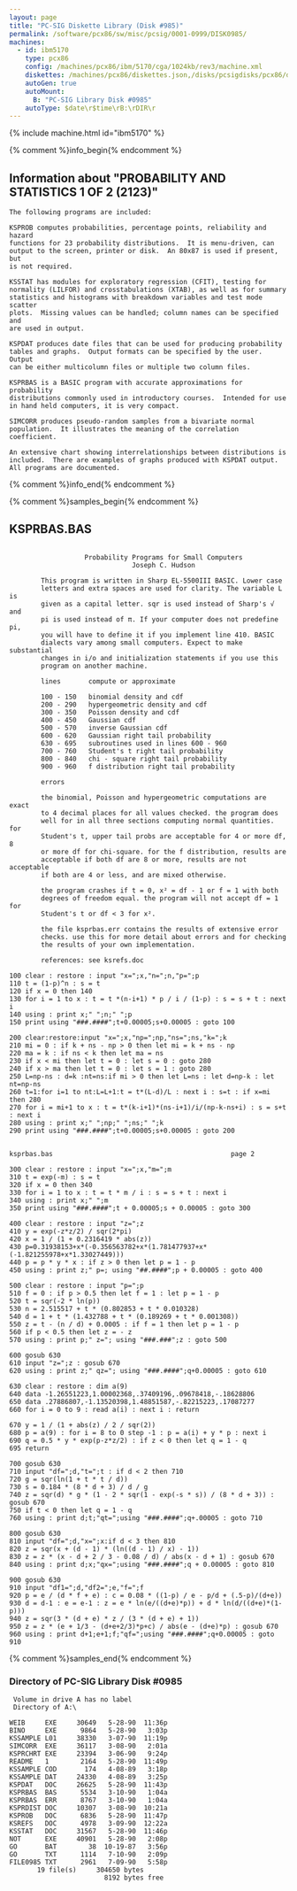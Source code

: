 ```yaml
---
layout: page
title: "PC-SIG Diskette Library (Disk #985)"
permalink: /software/pcx86/sw/misc/pcsig/0001-0999/DISK0985/
machines:
  - id: ibm5170
    type: pcx86
    config: /machines/pcx86/ibm/5170/cga/1024kb/rev3/machine.xml
    diskettes: /machines/pcx86/diskettes.json,/disks/pcsigdisks/pcx86/diskettes.json
    autoGen: true
    autoMount:
      B: "PC-SIG Library Disk #0985"
    autoType: $date\r$time\rB:\rDIR\r
---
```


{% include machine.html id="ibm5170" %}

{% comment %}info_begin{% endcomment %}

## Information about "PROBABILITY AND STATISTICS 1 OF 2 (2123)"

    The following programs are included:
    
    KSPROB computes probabilities, percentage points, reliability and hazard
    functions for 23 probability distributions.  It is menu-driven, can
    output to the screen, printer or disk.  An 80x87 is used if present, but
    is not required.
    
    KSSTAT has modules for exploratory regression (CFIT), testing for
    normality (LILFOR) and crosstabulations (XTAB), as well as for summary
    statistics and histograms with breakdown variables and test mode scatter
    plots.  Missing values can be handled; column names can be specified and
    are used in output.
    
    KSPDAT produces date files that can be used for producing probability
    tables and graphs.  Output formats can be specified by the user.  Output
    can be either multicolumn files or multiple two column files.
    
    KSPRBAS is a BASIC program with accurate approximations for probability
    distributions commonly used in introductory courses.  Intended for use
    in hand held computers, it is very compact.
    
    SIMCORR produces pseudo-random samples from a bivariate normal
    population.  It illustrates the meaning of the correlation
    coefficient.
    
    An extensive chart showing interrelationships between distributions is
    included.  There are examples of graphs produced with KSPDAT output.
    All programs are documented.
{% comment %}info_end{% endcomment %}

{% comment %}samples_begin{% endcomment %}

## KSPRBAS.BAS

```bas

                   Probability Programs for Small Computers
                               Joseph C. Hudson

        This program is written in Sharp EL-5500III BASIC. Lower case 
        letters and extra spaces are used for clarity. The variable L is 
        given as a capital letter. sqr is used instead of Sharp's √ and 
        pi is used instead of π. If your computer does not predefine pi, 
        you will have to define it if you implement line 410. BASIC 
        dialects vary among small computers. Expect to make  substantial 
        changes in i/o and initialization statements if you use this 
        program on another machine.
        
        lines       compute or approximate
        
        100 - 150   binomial density and cdf
        200 - 290   hypergeometric density and cdf
        300 - 350   Poisson density and cdf
        400 - 450   Gaussian cdf
        500 - 570   inverse Gaussian cdf
        600 - 620   Gaussian right tail probability
        630 - 695   subroutines used in lines 600 - 960
        700 - 760   Student's t right tail probability
        800 - 840   chi - square right tail probability
        900 - 960   f distribution right tail probability 
        
        errors
        
        the binomial, Poisson and hypergeometric computations are exact
        to 4 decimal places for all values checked. the program does 
        well for in all three sections computing normal quantities. for  
        Student's t, upper tail probs are acceptable for 4 or more df, 8 
        or more df for chi-square. for the f distribution, results are 
        acceptable if both df are 8 or more, results are not acceptable 
        if both are 4 or less, and are mixed otherwise.
        
        the program crashes if t = 0, x² = df - 1 or f = 1 with both 
        degrees of freedom equal. the program will not accept df = 1 for 
        Student's t or df < 3 for x².
        
        the file ksprbas.err contains the results of extensive error 
        checks. use this for more detail about errors and for checking 
        the results of your own implementation.
        
        references: see ksrefs.doc

100 clear : restore : input "x=";x,"n=";n,"p=";p
110 t = (1-p)^n : s = t
120 if x = 0 then 140
130 for i = 1 to x : t = t *(n-i+1) * p / i / (1-p) : s = s + t : next i
140 using : print x;" ";n;" ";p
150 print using "###.####";t+0.00005;s+0.00005 : goto 100

200 clear:restore:input "x=";x,"np=";np,"ns=";ns,"k=";k
210 mi = 0 : if k + ns - np > 0 then let mi = k + ns - np
220 ma = k : if ns < k then let ma = ns
230 if x < mi then let t = 0 : let s = 0 : goto 280
240 if x > ma then let t = 0 : let s = 1 : goto 280
250 L=np-ns : d=k :nt=ns:if mi > 0 then let L=ns : let d=np-k : let nt=np-ns
260 t=1:for i=1 to nt:L=L+1:t = t*(L-d)/L : next i : s=t : if x=mi then 280
270 for i = mi+1 to x : t = t*(k-i+1)*(ns-i+1)/i/(np-k-ns+i) : s = s+t : next i
280 using : print x;" ";np;" ";ns;" ";k
290 print using "###.####";t+0.00005;s+0.00005 : goto 200


ksprbas.bas                                             page 2

300 clear : restore : input "x=";x,"m=";m
310 t = exp(-m) : s = t
320 if x = 0 then 340
330 for i = 1 to x : t = t * m / i : s = s + t : next i
340 using : print x;" ";m
350 print using "###.####";t + 0.00005;s + 0.00005 : goto 300

400 clear : restore : input "z=";z
410 y = exp(-z*z/2) / sqr(2*pi)
420 x = 1 / (1 + 0.2316419 * abs(z))
430 p=0.31938153+x*(-0.356563782+x*(1.781477937+x*(-1.821255978+x*1.33027449)))
440 p = p * y * x : if z > 0 then let p = 1 - p
450 using : print z;" p=; using "##.####";p + 0.00005 : goto 400

500 clear : restore : input "p=";p
510 f = 0 : if p > 0.5 then let f = 1 : let p = 1 - p
520 t = sqr(-2 * ln(p))
530 n = 2.515517 + t * (0.802853 + t * 0.010328)
540 d = 1 + t * (1.432788 + t * (0.189269 + t * 0.001308))
550 z = t - (n / d) + 0.0005 : if f = 1 then let p = 1 - p
560 if p < 0.5 then let z = - z
570 using : print p;" z="; using "###.###";z : goto 500

600 gosub 630 
610 input "z=";z : gosub 670
620 using : print z;" qz="; using "###.####";q+0.00005 : goto 610

630 clear : restore : dim a(9)
640 data -1.26551223,1.00002368,.37409196,.09678418,-.18628806
650 data .27886807,-1.13520398,1.48851587,-.82215223,.17087277
660 for i = 0 to 9 : read a(i) : next i : return

670 y = 1 / (1 + abs(z) / 2 / sqr(2))
680 p = a(9) : for i = 8 to 0 step -1 : p = a(i) + y * p : next i
690 q = 0.5 * y * exp(p-z*z/2) : if z < 0 then let q = 1 - q 
695 return

700 gosub 630 
710 input "df=";d,"t=";t : if d < 2 then 710
720 g = sqr(ln(1 + t * t / d))
730 s = 0.184 * (8 * d + 3) / d / g
740 z = sqr(d) * g * (1 - 2 * sqr(1 - exp(-s * s)) / (8 * d + 3)) : gosub 670
750 if t < 0 then let q = 1 - q
760 using : print d;t;"qt=";using "###.####";q+.00005 : goto 710

800 gosub 630 
810 input "df=";d,"x=";x:if d < 3 then 810
820 z = sqr(x + (d - 1) * (ln((d - 1) / x) - 1))
830 z = z * (x - d + 2 / 3 - 0.08 / d) / abs(x - d + 1) : gosub 670
840 using : print d;x;"qx=";using "###.####";q + 0.00005 : goto 810

900 gosub 630 
910 input "df1=";d,"df2=";e,"f=";f
920 p = e / (d * f + e) : c = 0.08 * ((1-p) / e - p/d + (.5-p)/(d+e))
930 d = d-1 : e = e-1 : z = e * ln(e/((d+e)*p)) + d * ln(d/((d+e)*(1-p)))
940 z = sqr(3 * (d + e) * z / (3 * (d + e) + 1))
950 z = z * (e + 1/3 - (d+e+2/3)*p+c) / abs(e - (d+e)*p) : gosub 670
960 using : print d+1;e+1;f;"qf=";using "###.####";q+0.00005 : goto 910

```

{% comment %}samples_end{% endcomment %}

### Directory of PC-SIG Library Disk #0985

     Volume in drive A has no label
     Directory of A:\

    WEIB     EXE     30649   5-28-90  11:36p
    BINO     EXE      9864   5-28-90   3:03p
    KSSAMPLE L01     38330   3-07-90  11:19p
    SIMCORR  EXE     36117   3-08-90   2:01a
    KSPRCHRT EXE     23394   3-06-90   9:24p
    README   1        2164   5-28-90  11:49p
    KSSAMPLE COD       174   4-08-89   3:18p
    KSSAMPLE DAT     24330   4-08-89   3:25p
    KSPDAT   DOC     26625   5-28-90  11:43p
    KSPRBAS  BAS      5534   3-10-90   1:04a
    KSPRBAS  ERR      8767   3-10-90   1:04a
    KSPRDIST DOC     10307   3-08-90  10:21a
    KSPROB   DOC      6836   5-28-90  11:47p
    KSREFS   DOC      4978   3-09-90  12:22a
    KSSTAT   DOC     31567   5-28-90  11:46p
    NOT      EXE     40901   5-28-90   2:08p
    GO       BAT        38  10-19-87   3:56p
    GO       TXT      1114   7-10-90   2:09p
    FILE0985 TXT      2961   7-09-90   5:58p
           19 file(s)     304650 bytes
                            8192 bytes free
